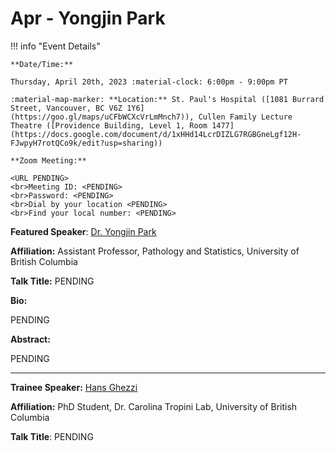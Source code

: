 # Apr - Yongjin Park

!!! info "Event Details"

    **Date/Time:**

    Thursday, April 20th, 2023 :material-clock: 6:00pm - 9:00pm PT

    :material-map-marker: **Location:** St. Paul's Hospital ([1081 Burrard Street, Vancouver, BC V6Z 1Y6](https://goo.gl/maps/uCFbWCXcVrLmMnch7)), Cullen Family Lecture Theatre ([Providence Building, Level 1, Room 1477](https://docs.google.com/document/d/1xHHd14LcrDIZLG7RGBGneLgf12H-FJwpyH7rotQCo9k/edit?usp=sharing))

    **Zoom Meeting:**

    <URL PENDING>
    <br>Meeting ID: <PENDING>
    <br>Password: <PENDING>
    <br>Dial by your location <PENDING>
    <br>Find your local number: <PENDING>

**Featured Speaker**: [Dr. Yongjin Park](https://www.google.com/url?q=https://ypark.github.io/&sa=D&source=calendar&usd=2&usg=AOvVaw1VKqiCbeRuSy4FPzO5oqv3)

**Affiliation:** Assistant Professor, Pathology and Statistics, University of British Columbia

**Talk Title:** PENDING

**Bio:**

PENDING

**Abstract:**

PENDING

---

**Trainee Speaker:** [Hans Ghezzi](https://www.google.com/url?q=http://tropini.microbiology.ubc.ca/who.html&sa=D&source=calendar&usd=2&usg=AOvVaw3oslstA5F8ncT8xQfpVAub)

**Affiliation:** PhD Student, Dr. Carolina Tropini Lab, University of British Columbia

**Talk Title**: PENDING
